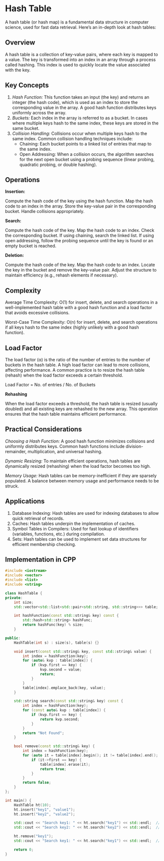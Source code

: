 # Hash Table

A hash table (or hash map) is a fundamental data structure in computer science, used for fast data retrieval. Here’s an in-depth look at hash tables:

## Overview
A hash table is a collection of key-value pairs, where each key is mapped to a value. The key is transformed into an index in an array through a process called hashing. This index is used to quickly locate the value associated with the key.

## Key Concepts
1. *Hash Function:* This function takes an input (the key) and returns an integer (the hash code), which is used as an index to store the corresponding value in the array. A good hash function distributes keys uniformly across the array.
2. *Buckets:* Each index in the array is referred to as a bucket. In cases where multiple keys hash to the same index, these keys are stored in the same bucket.
3. *Collision Handling:* Collisions occur when multiple keys hash to the same index. Common collision handling techniques include:
      - Chaining: Each bucket points to a linked list of entries that map to the same index.
      - Open Addressing: When a collision occurs, the algorithm searches for the next open bucket using a probing sequence (linear probing, quadratic probing, or double hashing).

## Operations
**Insertion:**

Compute the hash code of the key using the hash function.
Map the hash code to an index in the array.
Store the key-value pair in the corresponding bucket. Handle collisions appropriately.

**Search:**

Compute the hash code of the key.
Map the hash code to an index.
Check the corresponding bucket. If using chaining, search the linked list. If using open addressing, follow the probing sequence until the key is found or an empty bucket is reached.

**Deletion:**

Compute the hash code of the key.
Map the hash code to an index.
Locate the key in the bucket and remove the key-value pair. Adjust the structure to maintain efficiency (e.g., rehash elements if necessary).

## Complexity
Average Time Complexity: O(1) for insert, delete, and search operations in a well-implemented hash table with a good hash function and a load factor that avoids excessive collisions.

Worst-Case Time Complexity: O(n) for insert, delete, and search operations if all keys hash to the same index (highly unlikely with a good hash function).

## Load Factor
The load factor (α) is the ratio of the number of entries to the number of buckets in the hash table. A high load factor can lead to more collisions, affecting performance. A common practice is to resize the hash table (rehash) when the load factor exceeds a certain threshold.


​Load Factor = No. of entries /  No. of Buckets
 

**Rehashing**

When the load factor exceeds a threshold, the hash table is resized (usually doubled) and all existing keys are rehashed to the new array. This operation ensures that the hash table maintains efficient performance.

## Practical Considerations
*Choosing a Hash Function:* A good hash function minimizes collisions and uniformly distributes keys. Common hash functions include division-remainder, multiplication, and universal hashing.

*Dynamic Resizing:* To maintain efficient operations, hash tables are dynamically resized (rehashing) when the load factor becomes too high.

*Memory Usage:* Hash tables can be memory-inefficient if they are sparsely populated. A balance between memory usage and performance needs to be struck.

## Applications

1. Database Indexing: Hash tables are used for indexing databases to allow quick retrieval of records.
2. Caches: Hash tables underpin the implementation of caches.
3. Symbol Tables in Compilers: Used for fast lookup of identifiers (variables, functions, etc.) during compilation.
4. Sets: Hash tables can be used to implement set data structures for efficient membership checking.

## Implementation in CPP

```cpp
#include <iostream>
#include <vector>
#include <list>
#include <string>

class HashTable {
private:
    int size;
    std::vector<std::list<std::pair<std::string, std::string>>> table;

    int hashFunction(const std::string& key) const {
        std::hash<std::string> hashFunc;
        return hashFunc(key) % size;
    }

public:
    HashTable(int s) : size(s), table(s) {}

    void insert(const std::string& key, const std::string& value) {
        int index = hashFunction(key);
        for (auto& kvp : table[index]) {
            if (kvp.first == key) {
                kvp.second = value;
                return;
            }
        }
        table[index].emplace_back(key, value);
    }

    std::string search(const std::string& key) const {
        int index = hashFunction(key);
        for (const auto& kvp : table[index]) {
            if (kvp.first == key) {
                return kvp.second;
            }
        }
        return "Not Found";
    }

    bool remove(const std::string& key) {
        int index = hashFunction(key);
        for (auto it = table[index].begin(); it != table[index].end(); ++it) {
            if (it->first == key) {
                table[index].erase(it);
                return true;
            }
        }
        return false;
    }
};

int main() {
    HashTable ht(10);
    ht.insert("key1", "value1");
    ht.insert("key2", "value2");

    std::cout << "Search key1: " << ht.search("key1") << std::endl;  // Output: value1
    std::cout << "Search key2: " << ht.search("key2") << std::endl;  // Output: value2

    ht.remove("key1");
    std::cout << "Search key1: " << ht.search("key1") << std::endl;  // Output: Not Found

    return 0;
}
```
